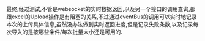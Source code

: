 最终,经过测试,不管是websocket的实时数据返回,以及另一个接口的调用查询,都跟excel的Upload操作是有阻塞的关系,不过通过eventBus的调用可以实时地记录本次的上传具体信息,虽然没办法做到实时返回进度,但是记录失败条数,以及记录每次导入的是按哪些条件/每次批量大小还是可用的.